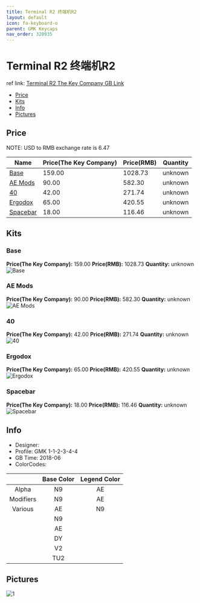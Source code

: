 ```yaml
---
title: Terminal R2 终端机R2
layout: default
icon: fa-keyboard-o
parent: GMK Keycaps
nav_order: 320935
---
```


# Terminal R2 终端机R2

ref link: [Terminal R2 The Key Company GB Link](https://thekey.company/collections/archive/products/gmk-terminal_)

* [Price](#price)
* [Kits](#kits)
* [Info](#info)
* [Pictures](#pictures)


## Price  
NOTE: USD to RMB exchange rate is 6.47

| Name          | Price(The Key Company)    |  Price(RMB) | Quantity |
| ------------- | ------------ |  ---------- | -------- |
|[Base](#base)|159.00|1028.73|unknown|
|[AE Mods](#ae-mods)|90.00|582.30|unknown|
|[40](#40)|42.00|271.74|unknown|
|[Ergodox](#ergodox)|65.00|420.55|unknown|
|[Spacebar](#spacebar)|18.00|116.46|unknown|


## Kits
### Base
**Price(The Key Company):** 159.00    **Price(RMB):** 1028.73    **Quantity:** unknown  
<img src="{{ 'assets/images/gmk-keycaps/terminalr2/kits_pics/base.jpeg' | relative_url }}" alt="Base" class="image featured">

### AE Mods
**Price(The Key Company):** 90.00    **Price(RMB):** 582.30    **Quantity:** unknown  
<img src="{{ 'assets/images/gmk-keycaps/terminalr2/kits_pics/ae-mods.png' | relative_url }}" alt="AE Mods" class="image featured">

### 40
**Price(The Key Company):** 42.00    **Price(RMB):** 271.74    **Quantity:** unknown  
<img src="{{ 'assets/images/gmk-keycaps/terminalr2/kits_pics/40s.png' | relative_url }}" alt="40" class="image featured">

### Ergodox
**Price(The Key Company):** 65.00    **Price(RMB):** 420.55    **Quantity:** unknown  
<img src="{{ 'assets/images/gmk-keycaps/terminalr2/kits_pics/ergodox.png' | relative_url }}" alt="Ergodox" class="image featured">

### Spacebar
**Price(The Key Company):** 18.00    **Price(RMB):** 116.46    **Quantity:** unknown  
<img src="{{ 'assets/images/gmk-keycaps/terminalr2/kits_pics/spacebar.png' | relative_url }}" alt="Spacebar" class="image featured">


## Info
* Designer: 
* Profile: GMK 1-1-2-3-4-4
* GB Time: 2018-06
* ColorCodes:  

| |Base Color     | Legend Color
| :-------------: | :-------------: | :------------:
|Alpha|N9|AE
|Modifiers|N9|AE
|Various|AE|N9
||N9|
||AE|
||DY|
||V2|
||TU2|


## Pictures
<img src="{{ 'assets/images/gmk-keycaps/terminalr1/rendering_pics/1.jpg' | relative_url }}" alt="1" class="image featured">
